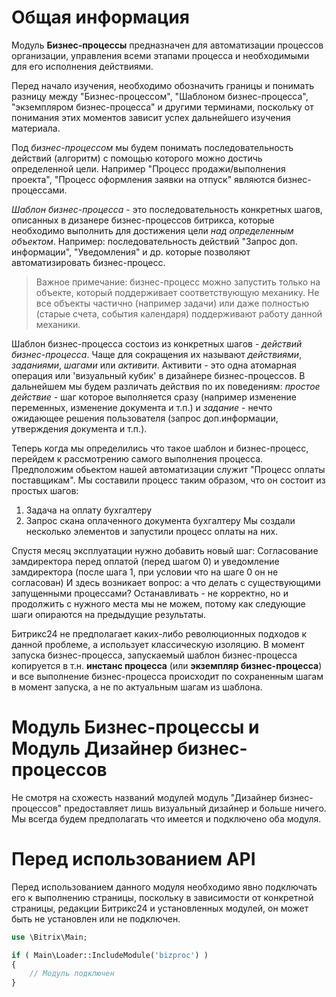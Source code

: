 # Общая информация

Модуль **Бизнес-процессы** предназначен для автоматизации процессов организации, управления всеми этапами процесса и необходимыми для его исполнения действиями.

Перед начало изучения, необходимо обозначить границы и понимать разницу между "Бизнес-процессом", "Шаблоном бизнес-процесса", "экземпляром бизнес-процесса" и другими терминами, поскольку от понимания этих моментов зависит успех дальнейшего изучения материала.

Под *бизнес-процессом* мы будем понимать последовательность действий (алгоритм) с помощью которого можно достичь определенной цели.
Например "Процесс продажи/выполнения проекта", "Процесс оформления заявки на отпуск" являются бизнес-процессами.

*Шаблон бизнес-процесса* - это последовательность конкретных шагов, описанных в дизанере бизнес-процессов битрикса, которые необходимо выполнить для достижения цели *над определенным объектом*.
Например: последовательность действий "Запрос доп. информации", "Уведомления" и др. которые позволяют автоматизировать бизнес-процесс.

>Важное примечание: бизнес-процесс можно запустить только на объекте, который поддерживает соответствующую механику. Не все объекты частично (например задачи) или даже полностью (старые счета, события календаря) поддерживают работу данной механики. 

Шаблон бизнес-процесса состоиз из конкретных шагов - *действий бизнес-процесса*. Чаще для сокращения их называют *действиями*, *заданиями*, *шагами* или *активити*. Активити - это одна атомарная операция или 'визуальный кубик' в дизайнере бизнес-процессов. В дальнейшем мы будем различать действия по их поведениям: *простое действие* - шаг которое выполняется сразу (например изменение переменных, изменение документа и т.п.) и *задание* - нечто ожидающее решения пользователя (запрос доп.информации, утверждения документа и т.п.).

Теперь когда мы определились что такое шаблон и бизнес-процесс, перейдем к рассмотрению самого выполнения процесса.
Предположим обьектом нашей автоматизации служит "Процесс оплаты поставщикам".
Мы составили процесс таким образом, что он состоит из простых шагов:
1. Задача на оплату бухгалтеру
2. Запрос скана оплаченного документа бухгалтеру
Мы создали несколько элементов и запустили процесс оплаты на них. 

Спустя месяц эксплуатации нужно добавить новый шаг: Согласование замдиректора перед оплатой (перед шагом 0) и уведомление замдиректора (после шага 1, при условии что на шаге 0 он не согласован) 
И здесь возникает вопрос: а что делать с существующими запущенными процессами? Останавливать - не корректно, но и продолжить с нужного места мы не можем, потому как следующие шаги опираются на предыдущие результаты.

Битрикс24 не предполагает каких-либо революционных подходов к данной проблеме, а использует классическую изоляцию.
В момент запуска бизнес-процесса, запускаемый шаблон бизнес-процесса копируется в т.н. **инстанс процесса** (или **экземпляр бизнес-процесса**) и все выполнение бизнес-процесса происходит по сохраненным шагам в момент запуска, а не по актуальным шагам из шаблона.

# Модуль Бизнес-процессы и Модуль Дизайнер бизнес-процессов

Не смотря на схожесть названий модулей модуль "Дизайнер бизнес-процессов" предоставляет лишь визуальный дизайнер и больше ничего.
Мы всегда будем предполагать что имеется и подключено оба модуля.


# Перед использованием API

Перед использованием данного модуля необходимо явно подключать его к выполнению страницы, поскольку в зависимости от конкретной страницы, редакции Битрикс24 и установленных модулей, он может быть не установлен или не подключен.


```php
use \Bitrix\Main;

if ( Main\Loader::IncludeModule('bizproc') )
{
    // Модуль подключен
}
```